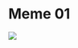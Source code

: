 # Meme 01

![](https://camo.githubusercontent.com/b8b6fb20143f25818214397a4f864f3b74f1602c/68747470733a2f2f6d656d6567656e2e6c696e6b2f62757a7a2f6d656d65732f6d656d65735f657665727977686572652e6a70673f77617465726d61726b3d6e6f6e65)
